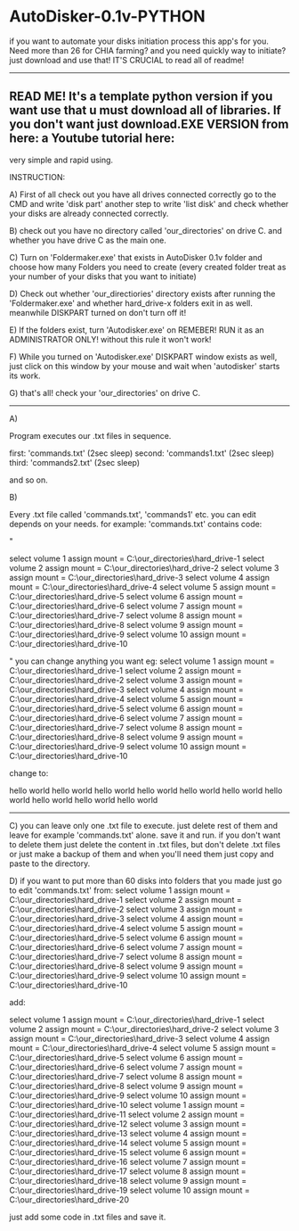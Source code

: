 # AutoDisker-0.1v-PYTHON
if you want to automate your disks initiation process this app's for you. Need more than 26 for CHIA farming? and you need quickly way to initiate? just download and use that! IT'S CRUCIAL to read all of readme!

---------------------------------------
READ ME!
It's a template python version if you want use that u must download all of libraries.
If you don't want just download.EXE VERSION from here: 
a Youtube tutorial here:
---------------------------------------
very simple and rapid using.

INSTRUCTION:

A) First of all check out you have all drives connected correctly go to the CMD and write 'disk part' another step to write 'list disk' and check whether your disks are already connected correctly.

B) check out you have no directory called 'our_directories' on drive C.
and whether you have drive C as the main one.


C) Turn on 'Foldermaker.exe' that exists in AutoDisker 0.1v folder and choose how many 
Folders you need to create (every created folder treat as your number of your disks that you want to initiate)

D) Check out whether 'our_directiories' directory exists after running the 'Foldermaker.exe'
and whether hard_drive-x folders exit in as well.
meanwhile DISKPART turned on don't turn off it!


E) If the folders exist, turn 'Autodisker.exe' on REMEBER! RUN it as an ADMINISTRATOR ONLY!
without this rule it won't work!


F)  While you turned on 'Autodisker.exe' DISKPART window exists as well, just click on this window by your mouse and wait when 'autodisker' starts its work.

G) that's all! check your 'our_directories' on drive C.

------------------------------------------------------------------------------------------------------------------------------------------------------
A)

Program executes our .txt files in sequence.

first: 'commands.txt'
(2sec sleep)
second: 'commands1.txt'
(2sec sleep)
third: 'commands2.txt'
(2sec sleep)

and so on.

B)

Every .txt file called 'commands.txt', 'commands1' etc. you can edit depends on your needs.
for example: 'commands.txt' contains code: 

"

select volume 1
assign mount = C:\our_directories\hard_drive-1
select volume 2
assign mount = C:\our_directories\hard_drive-2
select volume 3
assign mount = C:\our_directories\hard_drive-3
select volume 4
assign mount = C:\our_directories\hard_drive-4
select volume 5
assign mount = C:\our_directories\hard_drive-5
select volume 6
assign mount = C:\our_directories\hard_drive-6
select volume 7
assign mount = C:\our_directories\hard_drive-7
select volume 8
assign mount = C:\our_directories\hard_drive-8
select volume 9
assign mount = C:\our_directories\hard_drive-9
select volume 10
assign mount = C:\our_directories\hard_drive-10

"
you can change anything you want eg:
select volume 1
assign mount = C:\our_directories\hard_drive-1
select volume 2
assign mount = C:\our_directories\hard_drive-2
select volume 3
assign mount = C:\our_directories\hard_drive-3
select volume 4
assign mount = C:\our_directories\hard_drive-4
select volume 5
assign mount = C:\our_directories\hard_drive-5
select volume 6
assign mount = C:\our_directories\hard_drive-6
select volume 7
assign mount = C:\our_directories\hard_drive-7
select volume 8
assign mount = C:\our_directories\hard_drive-8
select volume 9
assign mount = C:\our_directories\hard_drive-9
select volume 10
assign mount = C:\our_directories\hard_drive-10

change to:

hello world
hello world
hello world
hello world
hello world
hello world
hello world
hello world
hello world
hello world

----------------------------------------------------------------------------------


C) you can leave only one .txt file to execute.
just delete rest of them and leave for example 'commands.txt' alone.
save it and run.
if you don't want to delete them just delete the content in .txt files, but don't delete .txt files or just make a backup of them and when you'll need them just copy and paste to the directory.

D) if you want to put more than 60 disks into folders that you made just go to edit 'commands.txt'  from:
select volume 1
assign mount = C:\our_directories\hard_drive-1
select volume 2
assign mount = C:\our_directories\hard_drive-2
select volume 3
assign mount = C:\our_directories\hard_drive-3
select volume 4
assign mount = C:\our_directories\hard_drive-4
select volume 5
assign mount = C:\our_directories\hard_drive-5
select volume 6
assign mount = C:\our_directories\hard_drive-6
select volume 7
assign mount = C:\our_directories\hard_drive-7
select volume 8
assign mount = C:\our_directories\hard_drive-8
select volume 9
assign mount = C:\our_directories\hard_drive-9
select volume 10
assign mount = C:\our_directories\hard_drive-10

add:

select volume 1
assign mount = C:\our_directories\hard_drive-1
select volume 2
assign mount = C:\our_directories\hard_drive-2
select volume 3
assign mount = C:\our_directories\hard_drive-3
select volume 4
assign mount = C:\our_directories\hard_drive-4
select volume 5
assign mount = C:\our_directories\hard_drive-5
select volume 6
assign mount = C:\our_directories\hard_drive-6
select volume 7
assign mount = C:\our_directories\hard_drive-7
select volume 8
assign mount = C:\our_directories\hard_drive-8
select volume 9
assign mount = C:\our_directories\hard_drive-9
select volume 10
assign mount = C:\our_directories\hard_drive-10
select volume 1
assign mount = C:\our_directories\hard_drive-11
select volume 2
assign mount = C:\our_directories\hard_drive-12
select volume 3
assign mount = C:\our_directories\hard_drive-13
select volume 4
assign mount = C:\our_directories\hard_drive-14
select volume 5
assign mount = C:\our_directories\hard_drive-15
select volume 6
assign mount = C:\our_directories\hard_drive-16
select volume 7
assign mount = C:\our_directories\hard_drive-17
select volume 8
assign mount = C:\our_directories\hard_drive-18
select volume 9
assign mount = C:\our_directories\hard_drive-19
select volume 10
assign mount = C:\our_directories\hard_drive-20

just add some code in .txt files and save it.



